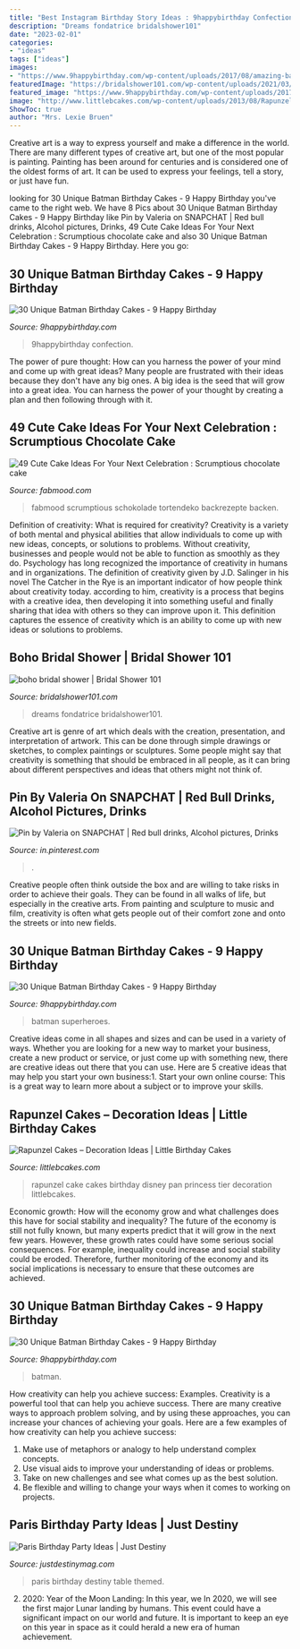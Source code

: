 ```yaml
---
title: "Best Instagram Birthday Story Ideas : 9happybirthday Confection"
description: "Dreams fondatrice bridalshower101"
date: "2023-02-01"
categories:
- "ideas"
tags: ["ideas"]
images:
- "https://www.9happybirthday.com/wp-content/uploads/2017/08/amazing-batman-cakes-640x853.jpg"
featuredImage: "https://bridalshower101.com/wp-content/uploads/2021/03/boho-bridal-shower-600x900.png"
featured_image: "https://www.9happybirthday.com/wp-content/uploads/2017/08/hero-batman-cakes-640x853.jpg"
image: "http://www.littlebcakes.com/wp-content/uploads/2013/08/Rapunzel-Cake-Pan.jpg"
ShowToc: true
author: "Mrs. Lexie Bruen"
---
```



Creative art is a way to express yourself and make a difference in the world. There are many different types of creative art, but one of the most popular is painting. Painting has been around for centuries and is considered one of the oldest forms of art. It can be used to express your feelings, tell a story, or just have fun.

	

		
looking for 30 Unique Batman Birthday Cakes - 9 Happy Birthday you've came to the right web. We have 8 Pics about 30 Unique Batman Birthday Cakes - 9 Happy Birthday like Pin by Valeria on SNAPCHAT | Red bull drinks, Alcohol pictures, Drinks, 49 Cute Cake Ideas For Your Next Celebration : Scrumptious chocolate cake and also 30 Unique Batman Birthday Cakes - 9 Happy Birthday. Here you go:
		
    
## 30 Unique Batman Birthday Cakes - 9 Happy Birthday

<img loading=lazy src="https://www.9happybirthday.com/wp-content/uploads/2017/08/amazing-batman-cakes-640x853.jpg" onerror="this.onerror=null;this.src='https://tse3.mm.bing.net/th?id=OIP.rc3Jjo-dnZcTdyeEQSIuSAHaJ3&amp;pid=15.1';" alt="30 Unique Batman Birthday Cakes - 9 Happy Birthday">

_Source: 9happybirthday.com_

>9happybirthday confection. 

	

The power of pure thought: How can you harness the power of your mind and come up with great ideas?
Many people are frustrated with their ideas because they don't have any big ones. A big idea is the seed that will grow into a great idea. You can harness the power of your thought by creating a plan and then following through with it.

    
## 49 Cute Cake Ideas For Your Next Celebration : Scrumptious Chocolate Cake

<img loading=lazy src="https://www.fabmood.com/inspiration/wp-content/uploads/2020/10/fall-wallpaper-2-370x617.jpg" onerror="this.onerror=null;this.src='https://tse4.mm.bing.net/th?id=OIP.BXDLqp9CJsvZZq2X5wsWuQAAAA&amp;pid=15.1';" alt="49 Cute Cake Ideas For Your Next Celebration : Scrumptious chocolate cake">

_Source: fabmood.com_

>fabmood scrumptious schokolade tortendeko backrezepte backen. 

	

Definition of creativity: What is required for creativity?
Creativity is a variety of both mental and physical abilities that allow individuals to come up with new ideas, concepts, or solutions to problems. Without creativity, businesses and people would not be able to function as smoothly as they do. Psychology has long recognized the importance of creativity in humans and in organizations. The definition of creativity given by J.D. Salinger in his novel The Catcher in the Rye is an important indicator of how people think about creativity today. according to him, creativity is a process that begins with a creative idea, then developing it into something useful and finally sharing that idea with others so they can improve upon it. This definition captures the essence of creativity which is an ability to come up with new ideas or solutions to problems.

    
## Boho Bridal Shower | Bridal Shower 101

<img loading=lazy src="https://bridalshower101.com/wp-content/uploads/2021/03/boho-bridal-shower-600x900.png" onerror="this.onerror=null;this.src='https://tse2.mm.bing.net/th?id=OIP.0l-QlXue_ojez4mHWFcy1QHaLH&amp;pid=15.1';" alt="boho bridal shower | Bridal Shower 101">

_Source: bridalshower101.com_

>dreams fondatrice bridalshower101. 

	

Creative art is genre of art which deals with the creation, presentation, and interpretation of artwork. This can be done through simple drawings or sketches, to complex paintings or sculptures. Some people might say that creativity is something that should be embraced in all people, as it can bring about different perspectives and ideas that others might not think of.

    
## Pin By Valeria On SNAPCHAT | Red Bull Drinks, Alcohol Pictures, Drinks

<img loading=lazy src="https://i.pinimg.com/736x/e3/3a/c2/e33ac2898fbeb542231c67df3918ee8c.jpg" onerror="this.onerror=null;this.src='https://tse2.mm.bing.net/th?id=OIP.c9pUtBJdr4fZY4uSMCrDlwHaNL&amp;pid=15.1';" alt="Pin by Valeria on SNAPCHAT | Red bull drinks, Alcohol pictures, Drinks">

_Source: in.pinterest.com_

>. 

	

Creative people often think outside the box and are willing to take risks in order to achieve their goals. They can be found in all walks of life, but especially in the creative arts. From painting and sculpture to music and film, creativity is often what gets people out of their comfort zone and onto the streets or into new fields.

    
## 30 Unique Batman Birthday Cakes - 9 Happy Birthday

<img loading=lazy src="https://www.9happybirthday.com/wp-content/uploads/2017/08/special-batman-cakes-640x707.jpg" onerror="this.onerror=null;this.src='https://tse4.mm.bing.net/th?id=OIP.MP6542DpVf_QltKgOz6rSgHaIL&amp;pid=15.1';" alt="30 Unique Batman Birthday Cakes - 9 Happy Birthday">

_Source: 9happybirthday.com_

>batman superheroes. 

	

Creative ideas come in all shapes and sizes and can be used in a variety of ways. Whether you are looking for a new way to market your business, create a new product or service, or just come up with something new, there are creative ideas out there that you can use. Here are 5 creative ideas that may help you start your own business:1. Start your own online course: This is a great way to learn more about a subject or to improve your skills.

    
## Rapunzel Cakes – Decoration Ideas | Little Birthday Cakes

<img loading=lazy src="http://www.littlebcakes.com/wp-content/uploads/2013/08/Rapunzel-Cake-Pan.jpg" onerror="this.onerror=null;this.src='https://tse4.mm.bing.net/th?id=OIP.tqgWB2Q-8wN5bo5QcUhSjQHaKI&amp;pid=15.1';" alt="Rapunzel Cakes – Decoration Ideas | Little Birthday Cakes">

_Source: littlebcakes.com_

>rapunzel cake cakes birthday disney pan princess tier decoration littlebcakes. 

	

Economic growth: How will the economy grow and what challenges does this have for social stability and inequality?
The future of the economy is still not fully known, but many experts predict that it will grow in the next few years. However, these growth rates could have some serious social consequences. For example, inequality could increase and social stability could be eroded. Therefore, further monitoring of the economy and its social implications is necessary to ensure that these outcomes are achieved.

    
## 30 Unique Batman Birthday Cakes - 9 Happy Birthday

<img loading=lazy src="https://www.9happybirthday.com/wp-content/uploads/2017/08/hero-batman-cakes-640x853.jpg" onerror="this.onerror=null;this.src='https://tse1.mm.bing.net/th?id=OIP.guZz_wf2_cE8UN8ASth6YAHaJ3&amp;pid=15.1';" alt="30 Unique Batman Birthday Cakes - 9 Happy Birthday">

_Source: 9happybirthday.com_

>batman. 

	

How creativity can help you achieve success: Examples.
Creativity is a powerful tool that can help you achieve success. There are many creative ways to approach problem solving, and by using these approaches, you can increase your chances of achieving your goals. Here are a few examples of how creativity can help you achieve success: 
1. Make use of metaphors or analogy to help understand complex concepts.
2. Use visual aids to improve your understanding of ideas or problems.
3. Take on new challenges and see what comes up as the best solution.
4. Be flexible and willing to change your ways when it comes to working on projects.

    
## Paris Birthday Party Ideas | Just Destiny

<img loading=lazy src="http://justdestinymag.com/wp-content/uploads/2015/03/Paris-Birthday-Party-Just-Destiny-Mag.jpg" onerror="this.onerror=null;this.src='https://tse1.mm.bing.net/th?id=OIP.pqgLRZXBjrgBLRnEOrSW8QHaKl&amp;pid=15.1';" alt="Paris Birthday Party Ideas | Just Destiny">

_Source: justdestinymag.com_

>paris birthday destiny table themed. 

	

2) 2020: Year of the Moon Landing: In this year, we
In 2020, we will see the first major Lunar landing by humans. This event could have a significant impact on our world and future. It is important to keep an eye on this year in space as it could herald a new era of human achievement.

